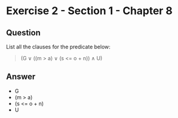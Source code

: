 # Exercise 2 - Section 1 - Chapter 8

## Question
List all the clauses for the predicate below:  
>(G ∨ ((m > a) ∨ (s <= o + n)) ∧ U)

## Answer
- G
- (m > a)
- (s <= o + n)
- U